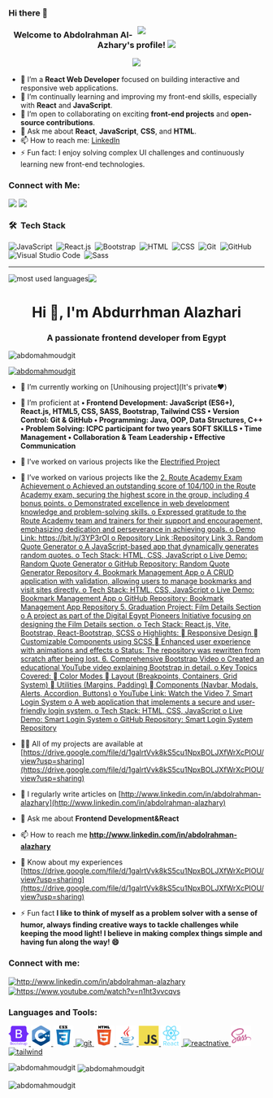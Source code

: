### Hi there 👋

<img width="250" align="right" src="https://c.tenor.com/_DOBjnGspYAAAAAM/code-coding.gif">

<h3 align="center">
  Welcome to Abdolrahman Al-Azhary's profile!
  <img src="https://media.giphy.com/media/hvRJCLFzcasrR4ia7z/giphy.gif" width="28">
</h3>

<p align="center">
  <a href="https://github.com/DenverCoder1/readme-typing-svg"><img src="https://readme-typing-svg.herokuapp.com/?lines=React%20Web%20Developer;Always%20Learning%20New%20Things&font=Fira%20Code&center=true&width=440&height=45&color=f75c7e&vCenter=true&size=22"></a>
</p> 

- 🏢 I’m a **React Web Developer** focused on building interactive and responsive web applications.
- 🌱 I’m continually learning and improving my front-end skills, especially with **React** and **JavaScript**.
- 👯 I’m open to collaborating on exciting **front-end projects** and **open-source contributions**.
- 💬 Ask me about **React**, **JavaScript**, **CSS**, and **HTML**.
- 📫 How to reach me: [LinkedIn](https://www.linkedin.com/in/abdolrahman-alazhary)
- ⚡ Fun fact: I enjoy solving complex UI challenges and continuously learning new front-end technologies.

### Connect with Me:

<a href="https://www.linkedin.com/in/abdolrahman-alazhary" target="_blank"><img src="https://img.shields.io/badge/-Abdolrahman%20Mahmoud-0077B5?style=for-the-badge&logo=Linkedin&logoColor=white"/></a>
<a href="https://t.me/EngAbdoAlazhary" target="_blank"><img src="https://img.shields.io/badge/-Abdolrahman%20Mahmoud-0077B5?style=for-the-badge&logo=Telegram&logoColor=white"/></a>

### 🛠 &nbsp;Tech Stack

![JavaScript](https://img.shields.io/badge/-JavaScript-05122A?style=flat&logo=javascript)&nbsp;
![React.js](https://img.shields.io/badge/-React-05122A?style=flat&logo=react)&nbsp;
![Bootstrap](https://img.shields.io/badge/-Bootstrap-05122A?style=flat&logo=bootstrap&logoColor=563D7C)&nbsp;
![HTML](https://img.shields.io/badge/-HTML-05122A?style=flat&logo=HTML5)&nbsp;
![CSS](https://img.shields.io/badge/-CSS-05122A?style=flat&logo=CSS3&logoColor=1572B6)&nbsp;
![Git](https://img.shields.io/badge/-Git-05122A?style=flat&logo=git)&nbsp;
![GitHub](https://img.shields.io/badge/-GitHub-05122A?style=flat&logo=github)&nbsp;
![Visual Studio Code](https://img.shields.io/badge/-Visual%20Studio%20Code-05122A?style=flat&logo=visual-studio-code&logoColor=007ACC)&nbsp;
![Sass](https://img.shields.io/badge/-Sass-05122A?style=flat&logo=sass)&nbsp;

---

<img align="left" src="https://github-readme-stats.vercel.app/api/top-langs?username=Abdomahmoudgit&show_icons=true&locale=en&layout=compact&theme=radical" alt="most used languages" />

<a href="https://komarev.com/ghpvc/?username=Abdomahmoudgit&style=for-the-badge">
    <img src="https://komarev.com/ghpvc/?username=Abdomahmoudgit&style=for-the-badge">
</a>



<h1 align="center">Hi 👋, I'm Abdurrhman Alazhari</h1>
<h3 align="center">A passionate frontend developer from Egypt</h3>

<p align="left"> <img src="https://komarev.com/ghpvc/?username=abdomahmoudgit&label=Profile%20views&color=0e75b6&style=flat" alt="abdomahmoudgit" /> </p>

<p align="left"> <a href="https://github.com/ryo-ma/github-profile-trophy"><img src="https://github-profile-trophy.vercel.app/?username=abdomahmoudgit" alt="abdomahmoudgit" /></a> </p>

- 🔭 I’m currently working on [Unihousing project](It's private❤️)

- 🌱 I’m proficient at **• Frontend Development: JavaScript (ES6+), React.js, HTML5, CSS, SASS, Bootstrap, Tailwind CSS • Version Control: Git & GitHub • Programming: Java, OOP, Data Structures, C++ • Problem Solving: ICPC participant for two years SOFT SKILLS • Time Management • Collaboration & Team Leadership • Effective Communication**

- 👯 I’ve worked on various projects like the [Electrified Project](https://electrifiedproject.vercel.app/)

- 🤝 I’ve worked on various projects like the [2. Route Academy Exam Achievement o Achieved an outstanding score of 104/100 in the Route Academy exam, securing the highest score in the group, including 4 bonus points. o Demonstrated excellence in web development knowledge and problem-solving skills. o Expressed gratitude to the Route Academy team and trainers for their support and encouragement, emphasizing dedication and perseverance in achieving goals. o Demo Link: https://bit.ly/3YP3rOI o Repository Link :Repository Link 3. Random Quote Generator o A JavaScript-based app that dynamically generates random quotes. o Tech Stack: HTML, CSS, JavaScript o Live Demo: Random Quote Generator o GitHub Repository: Random Quote Generator Repository 4. Bookmark Management App o A CRUD application with validation, allowing users to manage bookmarks and visit sites directly. o Tech Stack: HTML, CSS, JavaScript o Live Demo: Bookmark Management App o GitHub Repository: Bookmark Management App Repository 5. Graduation Project: Film Details Section o A project as part of the Digital Egypt Pioneers Initiative focusing on designing the Film Details section. o Tech Stack: React.js, Vite, Bootstrap, React-Bootstrap, SCSS o Highlights:  Responsive Design  Customizable Components using SCSS  Enhanced user experience with animations and effects o Status: The repository was rewritten from scratch after being lost. 6. Comprehensive Bootstrap Video o Created an educational YouTube video explaining Bootstrap in detail. o Key Topics Covered:  Color Modes  Layout (Breakpoints, Containers, Grid System)  Utilities (Margins, Padding)  Components (Navbar, Modals, Alerts, Accordion, Buttons) o YouTube Link: Watch the Video 7. Smart Login System o A web application that implements a secure and user-friendly login system. o Tech Stack: HTML, CSS, JavaScript o Live Demo: Smart Login System o GitHub Repository: Smart Login System Repository](https://drive.google.com/file/d/1galrtVvk8kS5cu1NpxBOLJXfWrXcPIOU/view?usp=sharing)

- 👨‍💻 All of my projects are available at [https://drive.google.com/file/d/1galrtVvk8kS5cu1NpxBOLJXfWrXcPIOU/view?usp=sharing](https://drive.google.com/file/d/1galrtVvk8kS5cu1NpxBOLJXfWrXcPIOU/view?usp=sharing)

- 📝 I regularly write articles on [http://www.linkedin.com/in/abdolrahman-alazhary](http://www.linkedin.com/in/abdolrahman-alazhary)

- 💬 Ask me about **Frontend Development&React**

- 📫 How to reach me **http://www.linkedin.com/in/abdolrahman-alazhary**

- 📄 Know about my experiences [https://drive.google.com/file/d/1galrtVvk8kS5cu1NpxBOLJXfWrXcPIOU/view?usp=sharing](https://drive.google.com/file/d/1galrtVvk8kS5cu1NpxBOLJXfWrXcPIOU/view?usp=sharing)

- ⚡ Fun fact **I like to think of myself as a problem solver with a sense of humor, always finding creative ways to tackle challenges while keeping the mood light! I believe in making complex things simple and having fun along the way! 😄**

<h3 align="left">Connect with me:</h3>
<p align="left">
<a href="https://linkedin.com/in/http://www.linkedin.com/in/abdolrahman-alazhary" target="blank"><img align="center" src="https://raw.githubusercontent.com/rahuldkjain/github-profile-readme-generator/master/src/images/icons/Social/linked-in-alt.svg" alt="http://www.linkedin.com/in/abdolrahman-alazhary" height="30" width="40" /></a>
<a href="https://www.youtube.com/c/https://www.youtube.com/watch?v=n1ht3vvcqvs" target="blank"><img align="center" src="https://raw.githubusercontent.com/rahuldkjain/github-profile-readme-generator/master/src/images/icons/Social/youtube.svg" alt="https://www.youtube.com/watch?v=n1ht3vvcqvs" height="30" width="40" /></a>
</p>

<h3 align="left">Languages and Tools:</h3>
<p align="left"> <a href="https://getbootstrap.com" target="_blank" rel="noreferrer"> <img src="https://raw.githubusercontent.com/devicons/devicon/master/icons/bootstrap/bootstrap-plain-wordmark.svg" alt="bootstrap" width="40" height="40"/> </a> <a href="https://www.w3schools.com/cpp/" target="_blank" rel="noreferrer"> <img src="https://raw.githubusercontent.com/devicons/devicon/master/icons/cplusplus/cplusplus-original.svg" alt="cplusplus" width="40" height="40"/> </a> <a href="https://www.w3schools.com/css/" target="_blank" rel="noreferrer"> <img src="https://raw.githubusercontent.com/devicons/devicon/master/icons/css3/css3-original-wordmark.svg" alt="css3" width="40" height="40"/> </a> <a href="https://git-scm.com/" target="_blank" rel="noreferrer"> <img src="https://www.vectorlogo.zone/logos/git-scm/git-scm-icon.svg" alt="git" width="40" height="40"/> </a> <a href="https://www.w3.org/html/" target="_blank" rel="noreferrer"> <img src="https://raw.githubusercontent.com/devicons/devicon/master/icons/html5/html5-original-wordmark.svg" alt="html5" width="40" height="40"/> </a> <a href="https://www.java.com" target="_blank" rel="noreferrer"> <img src="https://raw.githubusercontent.com/devicons/devicon/master/icons/java/java-original.svg" alt="java" width="40" height="40"/> </a> <a href="https://developer.mozilla.org/en-US/docs/Web/JavaScript" target="_blank" rel="noreferrer"> <img src="https://raw.githubusercontent.com/devicons/devicon/master/icons/javascript/javascript-original.svg" alt="javascript" width="40" height="40"/> </a> <a href="https://reactjs.org/" target="_blank" rel="noreferrer"> <img src="https://raw.githubusercontent.com/devicons/devicon/master/icons/react/react-original-wordmark.svg" alt="react" width="40" height="40"/> </a> <a href="https://reactnative.dev/" target="_blank" rel="noreferrer"> <img src="https://reactnative.dev/img/header_logo.svg" alt="reactnative" width="40" height="40"/> </a> <a href="https://sass-lang.com" target="_blank" rel="noreferrer"> <img src="https://raw.githubusercontent.com/devicons/devicon/master/icons/sass/sass-original.svg" alt="sass" width="40" height="40"/> </a> <a href="https://tailwindcss.com/" target="_blank" rel="noreferrer"> <img src="https://www.vectorlogo.zone/logos/tailwindcss/tailwindcss-icon.svg" alt="tailwind" width="40" height="40"/> </a> </p>

<p><img align="left" src="https://github-readme-stats.vercel.app/api/top-langs?username=abdomahmoudgit&show_icons=true&locale=en&layout=compact" alt="abdomahmoudgit" /></p>

<p>&nbsp;<img align="center" src="https://github-readme-stats.vercel.app/api?username=abdomahmoudgit&show_icons=true&locale=en" alt="abdomahmoudgit" /></p>

<p><img align="center" src="https://github-readme-streak-stats.herokuapp.com/?user=abdomahmoudgit&" alt="abdomahmoudgit" /></p>

